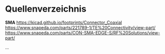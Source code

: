 # Quellenverzeichnis

**SMA**
https://kicad.github.io/footprints/Connector_Coaxial
https://www.snapeda.com/parts/221789-1/TE%20Connectivity/view-part/
https://www.snapeda.com/parts/CON-SMA-EDGE-S/RF%20Solutions/view-part/

...
